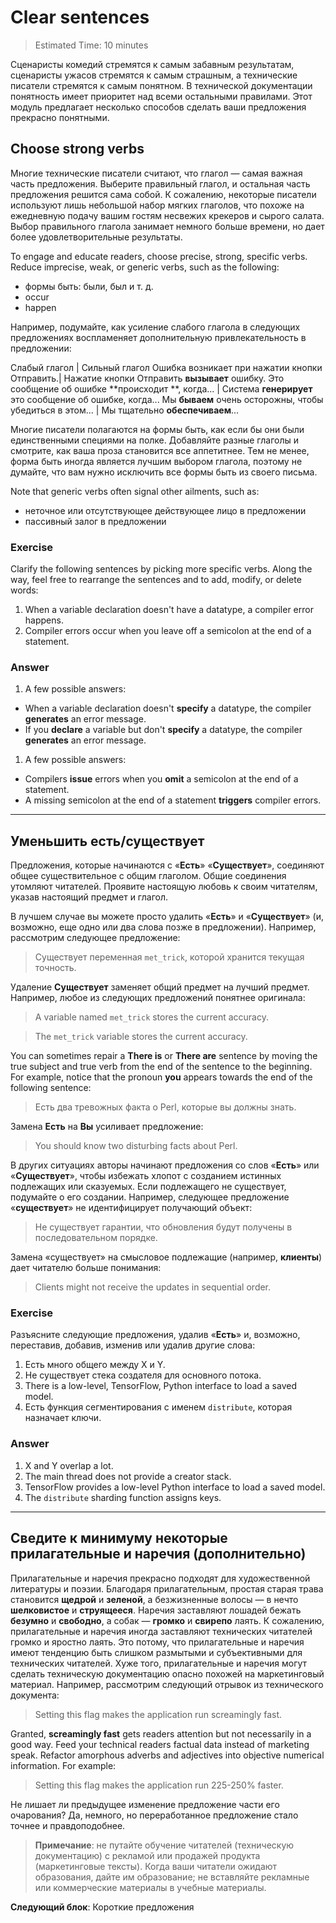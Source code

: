 <h1>Clear sentences</h1>

> Estimated Time: 10 minutes

Сценаристы комедий стремятся к самым забавным результатам, сценаристы ужасов стремятся к самым страшным, а технические писатели стремятся к самым понятном. В технической документации понятность имеет приоритет над всеми остальными правилами. Этот модуль предлагает несколько способов сделать ваши предложения прекрасно понятными.

<h2>Choose strong verbs</h2>

Многие технические писатели считают, что глагол — самая важная часть предложения. Выберите правильный глагол, и остальная часть предложения решится сама собой. К сожалению, некоторые писатели используют лишь небольшой набор мягких глаголов, что похоже на ежедневную подачу вашим гостям несвежих крекеров и сырого салата. Выбор правильного глагола занимает немного больше времени, но дает более удовлетворительные результаты.

To engage and educate readers, choose precise, strong, specific verbs. Reduce imprecise, weak, or generic verbs, such as the following:

- формы быть: были, был и т. д.
- occur
- happen

Например, подумайте, как усиление слабого глагола в следующих предложениях воспламеняет дополнительную привлекательность в предложении:

Слабый глагол | Сильный глагол Ошибка возникает при нажатии кнопки Отправить.| Нажатие кнопки Отправить **вызывает** ошибку. Это сообщение об ошибке **происходит **, когда... | Система **генерирует** это сообщение об ошибке, когда... Мы **бываем** очень осторожны, чтобы убедиться в этом... | Мы тщательно **обеспечиваем**...

Многие писатели полагаются на формы быть, как если бы они были единственными специями на полке. Добавляйте разные глаголы и смотрите, как ваша проза становится все аппетитнее. Тем не менее, форма быть иногда является лучшим выбором глагола, поэтому не думайте, что вам нужно исключить все формы быть из своего письма.

Note that generic verbs often signal other ailments, such as:

- неточное или отсутствующее действующее лицо в предложении
- пассивный залог в предложении

<h3>Exercise</h3>

Clarify the following sentences by picking more specific verbs. Along the way, feel free to rearrange the sentences and to add, modify, or delete words:

1. When a variable declaration doesn't have a datatype, a compiler error happens.
2. Compiler errors occur when you leave off a semicolon at the end of a statement.

<h3>Answer</h3>

1. A few possible answers:

- When a variable declaration doesn't **specify** a datatype, the compiler **generates** an error message.
- If you **declare** a variable but don't **specify** a datatype, the compiler **generates** an error message.

1. A few possible answers:

- Compilers **issue** errors when you **omit** a semicolon at the end of a statement.
- A missing semicolon at the end of a statement **triggers** compiler errors.

---

<h2>Уменьшить есть/существует</h2>

Предложения, которые начинаются с «**Есть**» «**Существует**», соединяют общее существительное с общим глаголом. Общие соединения утомляют читателей. Проявите настоящую любовь к своим читателям, указав настоящий предмет и глагол.

В лучшем случае вы можете просто удалить «**Есть**» и «**Существует**» (и, возможно, еще одно или два слова позже в предложении). Например, рассмотрим следующее предложение:

> Существует переменная `met_trick`, которой хранится текущая точность.

Удаление **Существует** заменяет общий предмет на лучший предмет. Например, любое из следующих предложений понятнее оригинала:

> A variable named `met_trick` stores the current accuracy.

> The `met_trick` variable stores the current accuracy.

You can sometimes repair a **There is** or **There are** sentence by moving the true subject and true verb from the end of the sentence to the beginning. For example, notice that the pronoun **you** appears towards the end of the following sentence:

> Есть два тревожных факта о Perl,  которые вы должны знать.

Замена **Есть** на **Вы** усиливает предложение:

> You should know two disturbing facts about Perl.

В других ситуациях авторы начинают предложения со слов «**Есть**» или «**Существует**», чтобы избежать хлопот с созданием истинных подлежащих или сказуемых. Если подлежащего не существует, подумайте о его создании. Например, следующее предложение «**существует**» не идентифицирует получающий объект:

> Не существует гарантии, что обновления будут получены в последовательном порядке.

Замена «существует» на смысловое подлежащие (например, **клиенты**) дает читателю больше понимания:

> Clients might not receive the updates in sequential order.

<h3>Exercise</h3>

Разъясните следующие предложения, удалив «**Есть**» и, возможно, переставив, добавив, изменив или удалив другие слова:

1. Есть много общего между X и Y.
2. Не существует стека создателя для основного потока.
3. There is a low-level, TensorFlow, Python interface to load a saved model.
4. Есть функция сегментирования с именем `distribute`, которая назначает ключи.

<h3>Answer</h3>

1. X and Y overlap a lot.
2. The main thread does not provide a creator stack.
3. TensorFlow provides a low-level Python interface to load a saved model.
4. The `distribute` sharding function assigns keys.

---

<h2>Сведите к минимуму некоторые прилагательные и наречия (дополнительно)</h2>

Прилагательные и наречия прекрасно подходят для художественной литературы и поэзии. Благодаря прилагательным, простая старая трава становится **щедрой** и **зеленой**, а безжизненные волосы — в нечто **шелковистое** и **струящееся**. Наречия заставляют лошадей бежать **безумно** и **свободно**, а собак — **громко** и **свирепо** лаять. К сожалению, прилагательные и наречия иногда заставляют технических читателей громко и яростно лаять. Это потому, что прилагательные и наречия имеют тенденцию быть слишком размытыми и субъективными для технических читателей. Хуже того, прилагательные и наречия могут сделать техническую документацию опасно похожей на маркетинговый материал. Например, рассмотрим следующий отрывок из технического документа:

> Setting this flag makes the application run screamingly fast.

Granted, **screamingly fast** gets readers attention but not necessarily in a good way. Feed your technical readers factual data instead of marketing speak. Refactor amorphous adverbs and adjectives into objective numerical information. For example:

> Setting this flag makes the application run 225-250% faster.

Не лишает ли предыдущее изменение предложение части его очарования? Да, немного, но переработанное предложение стало точнее и правдоподобнее.

> **Примечание**: не путайте обучение читателей (техническую документацию) с рекламой или продажей продукта (маркетинговые тексты). Когда ваши читатели ожидают образования, дайте им образование; не вставляйте рекламные или коммерческие материалы в учебные материалы.

**Следующий блок**: Короткие предложения

